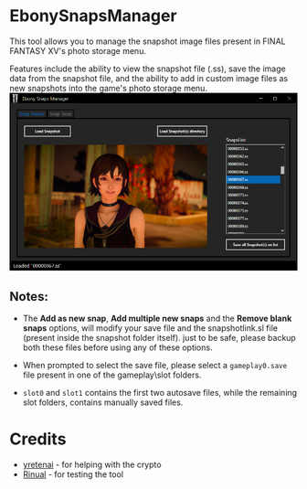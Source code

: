# EbonySnapsManager
This tool allows you to manage the snapshot image files present in FINAL FANTASY XV's photo storage menu. 

Features include the ability to view the snapshot file (.ss), save the image data from the snapshot file, and the ability to add in custom image files as new snapshots into the game's photo storage menu.
<br>![](images/app_repo_img.png)

## Notes:
- The **Add as new snap**, **Add multiple new snaps** and the **Remove blank snaps** options, will modify your save file and the snapshotlink.sl file (present inside the snapshot folder itself). just to be safe, please backup both these files before using any of these options.

- When prompted to select the save file, please select a `gameplay0.save` file present in one of the gameplay\slot folders.

- `slot0` and `slot1` contains the first two autosave files, while the remaining slot folders, contains manually saved files.
  
# Credits
- [yretenai](https://github.com/yretenai) - for helping with the crypto
- [Rinual](https://github.com/Rinual) - for testing the tool
